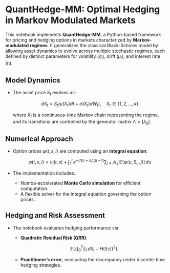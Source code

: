 # **QuantHedge-MM: Optimal Hedging in Markov Modulated Markets**

This notebook implements **QuantHedge-MM**, a Python-based framework for pricing and hedging options in markets characterized by **Markov-modulated regimes**. It generalizes the classical Black-Scholes model by allowing asset dynamics to evolve across multiple stochastic regimes, each defined by distinct parameters for volatility ($\sigma_i$), drift ($\mu_i$), and interest rate ($r_i$).

## **Model Dynamics**

* The asset price $S_t$ evolves as:

  $$
  dS_t = S_t \left( \mu(X_t) dt + \sigma(X_t) dW_t \right), \quad X_t \in \{1, 2, \dots, k\}
  $$

  where $X_t$ is a continuous-time Markov chain representing the regime, and its transitions are controlled by the generator matrix $\Lambda = [\lambda_{ij}]$.

## **Numerical Approach**

* Option prices $\varphi(t, s, i)$ are computed using an **integral equation**:

  $$
  \varphi(t,s,i) = \eta_i(t,s) + \int_t^T e^{-(r(i)+\lambda_i)(u-t)} \sum_{j \neq i} \lambda_{ij} \, \mathbb{E}[\varphi(u, S_u, j)] \, du
  $$
* The implementation includes:

  * Numba-accelerated **Monte Carlo simulation** for efficient computation.
  * A flexible solver for the integral equation governing the option prices.

## **Hedging and Risk Assessment**

* The notebook evaluates hedging performance via:

  * **Quadratic Residual Risk (QRR)**:

    $$
    \mathbb{E} \left[ \left( \int_0^T \xi_t \, dS_t - H(S_T) \right)^2 \right]
    $$
  * **Practitioner’s error**, measuring the discrepancy under discrete-time hedging strategies.
